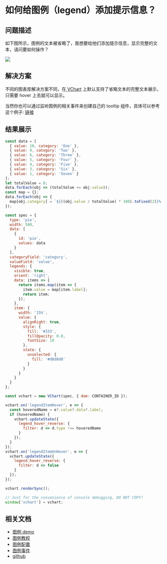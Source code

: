 # 如何给图例（legend）添加提示信息？

## 问题描述

如下图所示，图例的文本被省略了，我想要给他们添加提示信息，显示完整的文本，请问要如何操作？

![](/vchart/faq/92-0.png)

## 解决方案

不同的图表库解决方案不同，在[ VChart](https://visactor.io/vchart/) 上默认支持了省略文本的完整文本展示，只需要 hover 上去就可以显示。

当然你也可以通过监听图例的相关事件来创建自己的 tooltip 组件，具体可以参考这个例子: [链接](https://codesandbox.io/s/vchart-legend-custom-interaction-8qsx5z?file=/src/index.ts)

## 结果展示

```javascript livedemo
const data = [
  { value: 10, category: 'One' },
  { value: 9, category: 'Two' },
  { value: 6, category: 'Three' },
  { value: 5, category: 'Four' },
  { value: 4, category: 'Five' },
  { value: 3, category: 'Six' },
  { value: 1, category: 'Seven' }
];
let totalValue = 0;
data.forEach(obj => (totalValue += obj.value));
const map = {};
data.forEach(obj => {
  map[obj.category] = `${((obj.value / totalValue) * 100).toFixed(2)}%`;
});

const spec = {
  type: 'pie',
  width: 500,
  data: [
    {
      id: 'pie',
      values: data
    }
  ],
  categoryField: 'category',
  valueField: 'value',
  legends: {
    visible: true,
    orient: 'right',
    data: items => {
      return items.map(item => {
        item.value = map[item.label];
        return item;
      });
    },
    item: {
      width: '15%',
      value: {
        alignRight: true,
        style: {
          fill: '#333',
          fillOpacity: 0.8,
          fontSize: 10
        },
        state: {
          unselected: {
            fill: '#d8d8d8'
          }
        }
      }
    }
  }
};

const vchart = new VChart(spec, { dom: CONTAINER_ID });

vchart.on('legendItemHover', e => {
  const hoveredName = e?.value?.data?.label;
  if (hoveredName) {
    vchart.updateState({
      legend_hover_reverse: {
        filter: d => d.type !== hoveredName
      }
    });
  }
});
vchart.on('legendItemUnHover', e => {
  vchart.updateState({
    legend_hover_reverse: {
      filter: d => false
    }
  });
});

vchart.renderSync();

// Just for the convenience of console debugging, DO NOT COPY!
window['vchart'] = vchart;
```

## 相关文档

- [图例 demo](https://visactor.io/vchart/demo/legend/custom-data)
- [图例教程](https://visactor.io/vchart/guide/tutorial_docs/Chart_Concepts/Legend)
- [图例配置](https://visactor.io/vchart/option/barChart#legends-discrete.type)
- [图例事件](https://www.visactor.io/vchart/api/API/event#legend)
- [github](https://github.com/VisActor/VChart)
